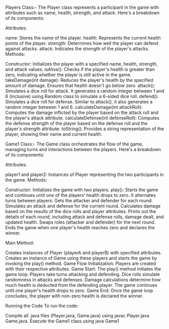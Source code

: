 Players Class:-
   The Player class represents a participant in the game with attributes such as name, health, strength, and attack. Here's a breakdown of its components:

Attributes:

name: Stores the name of the player.
health: Represents the current health points of the player.
strength: Determines how well the player can defend against attacks.
attack: Indicates the strength of the player's attacks.
Methods:

Constructor: Initializes the player with a specified name, health, strength, and attack values.
isAlive(): Checks if the player's health is greater than zero, indicating whether the player is still active in the game.
takeDamage(int damage): Reduces the player's health by the specified amount of damage. Ensures that health doesn't go below zero.
attack(): Simulates a dice roll for attack. It generates a random integer between 1 and 6 (inclusive) using Random class to simulate a 6-sided dice roll.
defend(): Simulates a dice roll for defense. Similar to attack(), it also generates a random integer between 1 and 6.
calculateDamage(int attackRoll): Computes the damage inflicted by the player based on the attack roll and the player's attack attribute.
calculateDefense(int defenseRoll): Computes the defense strength of the player based on the defense roll and the player's strength attribute.
toString(): Provides a string representation of the player, showing their name and current health.

Game1 Class:-
   The Game class orchestrates the flow of the game, managing turns and interactions between the players. Here's a breakdown of its components:

Attributes:

player1 and player2: Instances of Player representing the two participants in the game.
Methods:

Constructor: Initializes the game with two players.
play(): Starts the game and continues until one of the players' health drops to zero. It alternates turns between players:
Gets the attacker and defender for each round.
Simulates an attack and defense for the current round.
Calculates damage based on the results of the dice rolls and player attributes.
Prints out the details of each round, including attack and defense rolls, damage dealt, and updated health.
Swaps roles (attacker and defender) for the next round.
Ends the game when one player's health reaches zero and declares the winner.

Main Method:

Creates instances of Player (playerA and playerB) with specified attributes.
Creates an instance of Game using these players and starts the game by invoking the play() method.
Game Flow
Initialization: Players are created with their respective attributes.
Game Start: The play() method initiates the game loop:
Players take turns attacking and defending.
Dice rolls simulate randomness in attacks and defenses.
Damage calculations determine how much health is deducted from the defending player.
The game continues until one player's health drops to zero.
Game End: Once the game loop concludes, the player with non-zero health is declared the winner.

Running the Code
To run the code:

Compile all .java files (Player.java, Game.java) using javac Player.java Game.java.
Execute the Game1 class using java Game1
